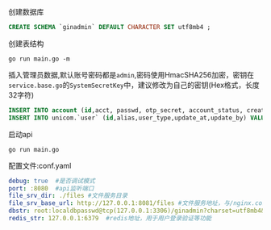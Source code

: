 创建数据库
```sql
CREATE SCHEMA `ginadmin` DEFAULT CHARACTER SET utf8mb4 ;
```

创建表结构
```
go run main.go -m
```

插入管理员数据,默认账号密码都是`admin`,密码使用HmacSHA256加密，密钥在`service.base.go`的`SystemSecretKey`中，建议修改为自己的密钥(Hex格式，长度32字符)
```sql
INSERT INTO account (id,acct, passwd, otp_secret, account_status, create_at , create_by) VALUES (1,'admin', '9c427838783fc42c5747f9d741c5df2ecd23971feb2075accbd0980efc972a32', '', 'NORMAL', 1662131046 , 1);
INSERT INTO unicom.`user` (id,alias,user_type,update_at,update_by) VALUES (1,'gjryhxt','admin',0,0);
```

启动api
```
go run main.go
```

配置文件:conf.yaml
```yaml
debug: true  #是否调试模式
port: :8080  #api监听端口
file_srv_dir: ./files #文件服务目录
file_srv_base_url: http://127.0.0.1:8081/files #文件服务地址，与/nginx.conf配置保持一致
dbstr: root:localdbpasswd@tcp(127.0.0.1:3306)/ginadmin?charset=utf8mb4&parseTime=True&loc=Local&writeTimeout=0  #mysql连接串，用户密码，地址，数据库名称可以根据需要修改
redis_str: 127.0.0.1:6379  #redis地址，用于用户登录验证等功能
```
